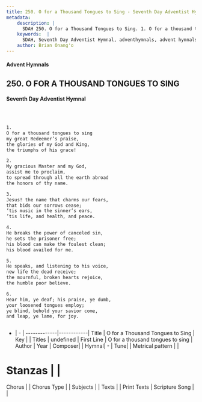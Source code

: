 ```yaml
---
title: 250. O for a Thousand Tongues to Sing - Seventh Day Adventist Hymnal
metadata:
    description: |
      SDAH 250. O for a Thousand Tongues to Sing. 1. O for a thousand tongues to sing my great Redeemer’s praise, the glories of my God and King, the triumphs of his grace!
    keywords:  |
      SDAH, Seventh Day Adventist Hymnal, adventhymnals, advent hymnals, O for a Thousand Tongues to Sing, O for a thousand tongues to sing 
    author: Brian Onang'o
---
```


#### Advent Hymnals
## 250. O FOR A THOUSAND TONGUES TO SING
#### Seventh Day Adventist Hymnal

```txt



1.
O for a thousand tongues to sing
my great Redeemer’s praise,
the glories of my God and King,
the triumphs of his grace!

2.
My gracious Master and my God,
assist me to proclaim,
to spread through all the earth abroad
the honors of thy name.

3.
Jesus! the name that charms our fears,
that bids our sorrows cease;
’tis music in the sinner’s ears,
’tis life, and health, and peace.

4.
He breaks the power of canceled sin,
he sets the prisoner free;
his blood can make the foulest clean;
his blood availed for me.

5.
He speaks, and listening to his voice,
new life the dead receive;
the mournful, broken hearts rejoice,
the humble poor believe.

6.
Hear him, ye deaf; his praise, ye dumb,
your loosened tongues employ;
ye blind, behold your savior come,
and leap, ye lame, for joy.



```

- |   -  |
-------------|------------|
Title | O for a Thousand Tongues to Sing |
Key |  |
Titles | undefined |
First Line | O for a thousand tongues to sing |
Author | 
Year | 
Composer|  |
Hymnal|  - |
Tune|  |
Metrical pattern | |
# Stanzas |  |
Chorus |  |
Chorus Type |  |
Subjects |  |
Texts |  |
Print Texts | 
Scripture Song |  |
  
